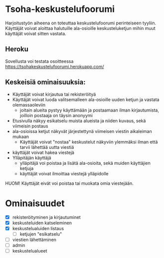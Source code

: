# Tsoha-keskustelufoorumi

Harjoitustyön aiheena on toteuttaa  keskustelufoorumi perinteiseen tyyliin. Käyttäjät voivat aloittaa halutuille ala-osioille keskusteluketjun mihin muut käyttäjät voivat sitten vastata.


## Heroku

Sovellusta voi testata osoitteessa https://tsohakeskustelufoorumi.herokuapp.com/


## Keskeisiä ominaisuuksia:
* Käyttäjät voivat kirjautua tai rekisteröityä
* Käyttäjät voivat luoda valitsemalleen ala-osioille uuden ketjun ja vastata olemassaoleviin
  * joitain alueita pystyy käyttämään ja postaamaan ilman kirjautumista, joilloin postaaja on täysin anonyymi
* Etusivulla näkyy esikatselu muista alueista ja niiden kuvaus, sekä viimeisin postaus
* ala-osioissa ketjut näkyvät järjestettynä viimeisen viestin aikaleiman mukaan
  * Käyttäjät voivat "nostaa" keskustelut näkyviin ylemmäksi ilman että tarvii lähettää uutta viestiä
* käyttäjät voivat hakea viestejä
* Ylläpitäjän käyttäjä
  * ylläpitäjä voi poistaa ja lisätä ala-osioita, sekä muiden käyttäjien ketjuja
  * käyttäjät voivat ilmoittaa viestejä ylläpidolle
 
HUOM! Käyttäjät eivät voi poistaa tai muokata omia viestejään.


# Ominaisuudet
- [x] rekisteröityminen ja kirjautuminet
- [x] keskusteluiden katseleminen
- [x] keskustelualuiden listaus
    - [ ] ketjujen "esikatselu"
- [ ] viestien lähettäminen
- [ ] admin
- [ ] keskustelualueet

